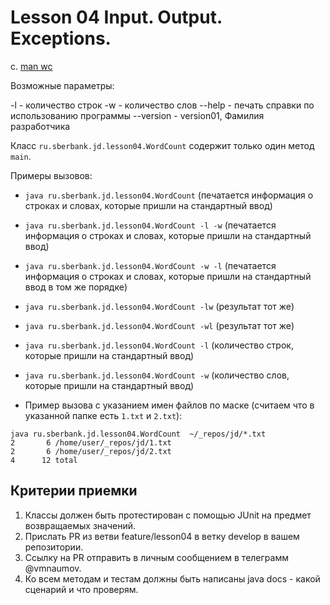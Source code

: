 # Lesson 04 Input. Output. Exceptions.

с.
[man wc](https://www.opennet.ru/man.shtml?topic=wc&category=1&russian=2)

Возможные параметры:

-l - количество строк
-w - количество слов
--help - печать справки по использованию программы
--version - version01, Фамилия разработчика

Класс `ru.sberbank.jd.lesson04.WordCount` содержит только один метод `main`. 

Примеры вызовов:

* `java ru.sberbank.jd.lesson04.WordCount` (печатается информация о строках и словах, которые пришли на стандартный ввод)
* `java ru.sberbank.jd.lesson04.WordCount -l -w` (печатается информация о строках и словах, которые пришли на стандартный ввод)
* `java ru.sberbank.jd.lesson04.WordCount -w -l` (печатается информация о строках и словах, которые пришли на стандартный ввод 
в том же порядке)
* `java ru.sberbank.jd.lesson04.WordCount -lw` (результат тот же)
* `java ru.sberbank.jd.lesson04.WordCount -wl` (результат тот же)
* `java ru.sberbank.jd.lesson04.WordCount -l` (количество строк, которые пришли на стандартный ввод)
* `java ru.sberbank.jd.lesson04.WordCount -w` (количество слов, которые пришли на стандартный ввод)

*  Пример вызова с указанием имен файлов по маске 
(считаем что в указанной папке есть `1.txt` и `2.txt`):

```
java ru.sberbank.jd.lesson04.WordCount  ~/_repos/jd/*.txt
2       6 /home/user/_repos/jd/1.txt
2       6 /home/user/_repos/jd/2.txt
4      12 total
```


## Критерии приемки

1. Классы должен быть протестирован с помощью JUnit на предмет возвращаемых значений.
2. Прислать PR из ветви feature/lesson04 в ветку develop в вашем репозитории.
3. Cсылку на PR отправить в личным сообщением в телеграмм @vmnaumov.
4. Ко всем методам и тестам должны быть написаны java docs - какой сценарий и что проверям.
